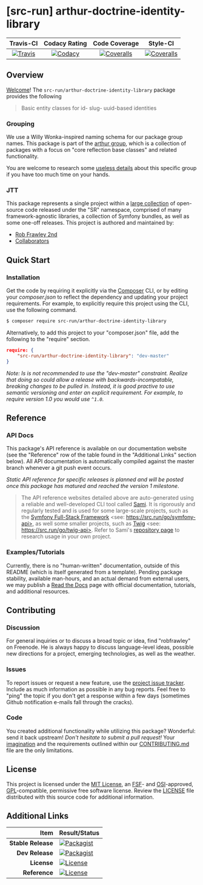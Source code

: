 
# [src-run] arthur-doctrine-identity-library

|       Travis-CI        |      Codacy Rating      |      Code Coverage      |        Style-CI         |
|:----------------------:|:-----------------------:|:-----------------------:|:-----------------------:|
| [![Travis](https://src.run/arthur-doctrine-identity-library/travis.svg)](https://src.run/arthur-doctrine-identity-library/travis) | [![Codacy](https://src.run/arthur-doctrine-identity-library/codacy.svg)](https://src.run/arthur-doctrine-identity-library/codacy) | [![Coveralls](https://src.run/arthur-doctrine-identity-library/coveralls.svg)](https://src.run/arthur-doctrine-identity-library/coveralls) | [![Coveralls](https://src.run/arthur-doctrine-identity-library/styleci.svg)](https://src.run/arthur-doctrine-identity-library/styleci) |


## Overview

[Welcome](https://src.run/go/readme_welcome)!
The `src-run/arthur-doctrine-identity-library` package provides the following

> Basic entity classes  for id- slug- uuid-based identities

### Grouping

We use a Willy Wonka-inspired naming schema for our package group names. This package is part of the
[arthur group](https://src.run/arthur-doctrine-identity-library/group), which is a collection of packages with a focus
on "core reflection base classes" and related functionality.

You are welcome to research some [useless details](https://src.run/arthur-doctrine-identity-library/group_explanation)
about this specific group if you have too much time on your hands.

### JTT

This package represents a single project within a [large collection](https://src.run/go/explore) of open-source code
released under the "SR" namespace, comprised of many framework-agnostic libraries, a collection of Symfony bundles, as
well as some one-off releases. This project is authored and maintained by:

- [Rob Frawley 2nd](https://src.run/rmf)
- [Collaborators](https://src.run/arthur-doctrine-identity-library/github_collaborators)


## Quick Start

### Installation

Get the code by requiring it explicitly via the [Composer](https://getcomposer.com) CLI, or by editing your
*composer.json* to reflect the dependency and updating your project requirements. For example, to explicitly require
this project using the CLI, use the following command.

```bash
$ composer require src-run/arthur-doctrine-identity-library
```

Alternatively, to add this project to your "composer.json" file, add the following to the "require" section.

```json
require: {
	"src-run/arthur-doctrine-identity-library": "dev-master"
}
```

*Note: Is is not recommended to use the "dev-master" constraint. Realize that doing so could allow a release with
backwards-incompatable, breaking changes to be pulled in. Instead, it is good practive to use semantic versioning and
enter an explicit requirement. For example, to require version 1.0 you would use `^1.0`.*


## Reference

### API Docs

This package's API reference is available on our documentation website (see the "Reference" row of the table found in
the "Additional Links" section below). All API documentation is automatically compiled against the master branch
whenever a git push event occurs.

*Static API reference for specific releases is planned and will be posted once this package has matured and reached
the version 1 milestone*.

> The API reference websites detailed above are auto-generated using a reliable and well-developed CLI tool called
> [Sami](https://src.run/go/sami). It is rigorously and regularly tested and is used for some large-scale projects, such
> as the [Symfony Full-Stack Framework](https://src.run/go/symfony) <see: https://src.run/go/symfony-api>, as well some
> smaller projects, such as [Twig](https://src.run/go/sami-twig) <see: https://src.run/go/twig-api>. Refer to Sami's
> [repository page](https://src.run/go/sami) to research usage in your own project.

### Examples/Tutorials

Currently, there is no "human-written" documentation, outside of this README (which is itself generated from a
template). Pending package stability, available man-hours, and an actual demand from external users, we may publish
a [Read the Docs](https://src.run/go/rtd) page with official documentation, tutorials, and additional resources.


## Contributing

### Discussion

For general inquiries or to discuss a broad topic or idea, find "robfrawley" on Freenode. He is always happy to
discuss language-level ideas, possible new directions for a project, emerging technologies, as well as the weather.

### Issues

To report issues or request a new feature, use the [project issue tracker](https://src.run/arthur-doctrine-identity-library/github_issues).
Include as much information as possible in any bug reports. Feel free to "ping" the topic if you don't get a response
within a few days (sometimes Github notification e-mails fall through the cracks).

### Code

You created additional functionality while utilizing this package? Wonderful: send it back upstream! *Don't hesitate to
submit a pull request!* Your [imagination](https://src.run/go/readme_imagination) and the requirements outlined within
our [CONTRIBUTING.md](https://src.run/arthur-doctrine-identity-library/contributing) file are the only limitations.


## License

This project is licensed under the [MIT License](https://src.run/go/mit), an [FSF](https://src.run/go/fsf)- and
[OSI](https://src.run/go/osi)-approved, [GPL](https://src.run/go/gpl)-compatible, permissive free software license.
Review the [LICENSE](https://src.run/arthur-doctrine-identity-library/license) file distributed with this source code for additional
information.


## Additional Links

| Item               | Result/Status                                                                                                      |
|-------------------:|:-------------------------------------------------------------------------------------------------------------------|
| __Stable Release__ | [![Packagist](https://src.run/arthur-doctrine-identity-library/packagist.svg)](https://src.run/arthur-doctrine-identity-library/packagist)     |
| __Dev Release__    | [![Packagist](https://src.run/arthur-doctrine-identity-library/packagist_pre.svg)](https://src.run/arthur-doctrine-identity-library/packagist) |
| __License__        | [![License](https://src.run/arthur-doctrine-identity-library/license.svg)](https://src.run/arthur-doctrine-identity-library/license)           |
| __Reference__      | [![License](https://src.run/arthur-doctrine-identity-library/api.svg)](https://src.run/arthur-doctrine-identity-library/api)                   |

